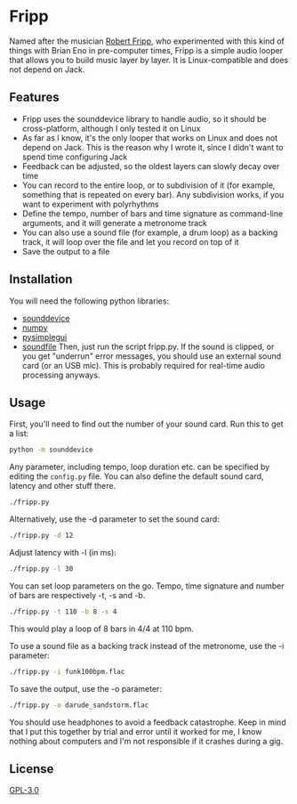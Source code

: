 # Fripp

Named after the musician [Robert Fripp](https://en.wikipedia.org/wiki/Robert_Fripp), who experimented with this kind of things with Brian Eno in pre-computer times, Fripp is a simple audio looper that allows you to build music layer by layer. It is Linux-compatible and does not depend on Jack.

## Features
* Fripp uses the sounddevice library to handle audio, so it should be cross-platform, although I only tested it on Linux
* As far as I know, it's the only looper that works on Linux and does not depend on Jack. This is the reason why I wrote it, since I didn't want to spend time configuring Jack
* Feedback can be adjusted, so the oldest layers can slowly decay over time
* You can record to the entire loop, or to subdivision of it (for example, something that is repeated on every bar). Any subdivision works, if you want to experiment with polyrhythms
* Define the tempo, number of bars and time signature as command-line arguments, and it will generate a metronome track
* You can also use a sound file (for example, a drum loop) as a backing track, it will loop over the file and let you record on top of it
* Save the output to a file

## Installation

You will need the following python libraries:
- [sounddevice](https://python-sounddevice.readthedocs.io/en/0.4.1/)
- [numpy](https://numpy.org/)
- [pysimplegui](https://pysimplegui.readthedocs.io/en/latest/)
- [soundfile](https://pypi.org/project/SoundFile/)
Then, just run the script fripp.py.
If the sound is clipped, or you get "underrun" error messages, you should use an external sound card (or an USB mic). This is probably required for real-time audio processing anyways.

## Usage
First, you'll need to find out the number of your sound card. Run this to get a list:

```bash
python -m sounddevice
```

Any parameter, including tempo, loop duration etc. can be specified by editing the `config.py` file. You can also define the default sound card, latency and other stuff there.

```bash
./fripp.py
```

Alternatively, use the -d parameter to set the sound card:

```bash
./fripp.py -d 12
```

Adjust latency with -l (in ms):

```bash
./fripp.py -l 30
```

You can set loop parameters on the go. Tempo, time signature and number of bars are respectively -t, -s and -b.

```bash
./fripp.py -t 110 -b 8 -s 4
```

This would play a loop of 8 bars in 4/4 at 110 bpm.

To use a sound file as a backing track instead of the metronome, use the -i parameter:

```bash
./fripp.py -i funk100bpm.flac
```

To save the output, use the -o parameter:

```bash
./fripp.py -o darude_sandstorm.flac
```

You should use headphones to avoid a feedback catastrophe. Keep in mind that I put this together by trial and error until it worked for me, I know nothing about computers and I'm not responsible if it crashes during a gig.

## License
[GPL-3.0](https://choosealicense.com/licenses/gpl-3.0/)
